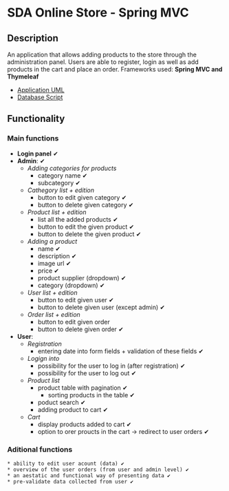 # SDA Online Store - Spring MVC

## Description
An application that allows adding products to the store through the administration panel. Users are able to register, login as well as add products in the cart and place an order.
Frameworks used: **Spring MVC and Thymeleaf**

* [Application UML](https://github.com/Flaviu989/online-store-spring-mvc/blob/master/JDL-Studio%20UML.png)
* [Database Script](https://github.com/Flaviu989/online-store-spring-mvc/blob/master/sda_online_store_schema.sql)

## Functionality
### Main functions
* **Login panel** ✔
* **Admin**: ✔
	* *Adding categories for products*
		* category name ✔
		* subcategory ✔
	* *Cathegory list + edition*
		* button to edit given category ✔
		* button to delete given category ✔
	* *Product list + edition*
		* list all the added products ✔
		* button to edit the given product ✔
		* button to delete the given product ✔
	* *Adding a product*
		* name ✔
		* description  ✔
		* image url ✔
		* price ✔
		* product supplier (dropdown) ✔
		* category (dropdown) ✔
	* *User list + edition*
	    * button to edit given user ✔
	    * button to delete given user (except admin) ✔
	* *Order list + edition*
	    * button to edit given order
	    * button to delete given order ✔
* **User**:
	* *Registration*
		* entering date into form fields + validation of these fields ✔
	* *Logign into*
		* possibility for the user to log in (after registration) ✔
		* possibility for the user to log out ✔
	* *Product list*
		* product table with pagination  ✔
		    * sorting products in the table ✔
		* poduct search ✔
		* adding product to cart ✔
	* *Cart*
	    * display products added to cart ✔
	    * option to orer proucts in the cart -> redirect to user orders ✔

### Aditional functions
    * ability to edit user acount (data) ✔
    * overview of the user orders (from user and admin level) ✔
    * an aestatic and functional way of presenting data ✔
    * pre-validate data collected from user ✔
